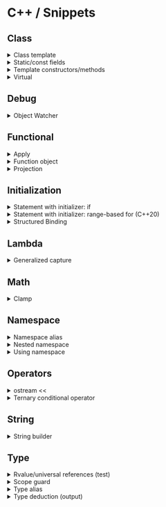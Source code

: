 # C++ / Snippets

## Class

<details>
<summary>Class template</summary>

```cpp
class MyClass
{
public:
    // Types and type aliases
    // Static constants

    MyClass() = default;

    MyClass(const MyClass&) = default;
    MyClass(MyClass&&) = default;
    MyClass& operator=(const MyClass&) = default;
    MyClass& operator=(MyClass&&) = default;

    virtual ~MyClass() = default;

    // Functions
    // Data members

protected:
    // Types and type aliases
    // Static constants
    // Functions
    // Data members

private:
    // Types and type aliases
    // Static constants
    // Functions
    // Data members
};
```
</details>

<details>
<summary>Static/const fields</summary>

```cpp
struct BriefExample
{
    // static mutable
    static inline ...

    // static const
    static inline const ...

    // non-static const
    const ...
};
```

:arrow_forward:[**Run**](https://godbolt.org/z/MEdMY1b9e)

```cpp
#include <iostream>

struct Static
{
    // static mutable
    static inline std::string mutable_str{"static mutable str"};

    // static const
    static inline const int const_int = 11;
    static constexpr    int constexpr_int = 11 * 2;

    // static const (heap allocated)
    static inline const std::string const_str{"static const str"};
    /* DON'T
    static constexpr    std::string constexpr_str{"static constexpr str"}; */

    // static const (cstr for string constants)
    static inline const auto const_cstr = "static const cstr";
    static constexpr    auto constexpr_cstr = "static constexpr cstr";
};

struct NonStatic
{
    // non-static mutable
    std::string mutable_str{"non-static mutable str"};

    // non-static const
    const std::string const_str{"non-static const str"};

    NonStatic() = default;
    NonStatic(std::string addition):
        mutable_str(std::string("non-static mutable str (") + addition + ")"),
        const_str(std::string("non-static const str (") + addition + ")")
        {};
};

int main()
{
    auto print = [](const auto& val) { std::cout << "[" << val << "]" << std::endl; };

    Static::mutable_str += " + mod";

    print(Static::mutable_str);
    print(Static::const_int);
    print(Static::constexpr_int);
    print(Static::const_str);
    print(Static::const_cstr);
    print(Static::constexpr_cstr);

    std::cout << std::endl;

    Static static_inst{};
    print(static_inst.mutable_str);
    print(static_inst.const_int);
    print(static_inst.constexpr_int);
    print(static_inst.const_str);
    print(static_inst.const_cstr);
    print(static_inst.constexpr_cstr);

    std::cout << std::endl;

    NonStatic non_static{};
    non_static.mutable_str += " + mod";
    print(non_static.mutable_str);
    print(non_static.const_str);

    std::cout << std::endl;

    NonStatic non_static_custom{"custom"};
    non_static_custom.mutable_str += " + mod";
    print(non_static_custom.mutable_str);
    print(non_static_custom.const_str);
}
```
</details>

<details>
<summary>Template constructors/methods</summary>

:arrow_forward:[**Run**](https://godbolt.org/z/WdTab8MeT)

```cpp
#include <iostream>
#include <utility>

template<typename T>
class TestClass1
{
public:
    TestClass1(const T& x) : x_{x}
    {
        std::cout << "TestClass1 [const T&]" << std::endl;
    }

    // SURPRISE
    // Catches only rvalues
    // T&& is rvalue ref of type T (not forwarding/universal ref)
    // Both std::move and std::forward are acceptable
    TestClass1(T&& x) : x_{std::forward<T>(x)}
    {
        std::cout << "TestClass1 [T&&]";
        std::cout << (std::is_rvalue_reference<decltype(x)>::value ? " rvalue_ref" : "");
        std::cout << std::endl;
    }

    T x_;
};

template<typename T>
class TestClass2
{
public:
    TestClass2(auto&& x) : x_{std::forward<decltype(x)>(x)}
    {
        std::cout << "TestClass2 [T&&]";
        std::cout << (std::is_rvalue_reference<decltype(x)>::value ? " rvalue_ref" : "");
        std::cout << std::endl;
    }

    T x_;
};

int main()
{
    double val = 0.0;

    TestClass1{val};
    TestClass1{0.0};

    std::cout << std::endl;

    TestClass2<double>{val};
    TestClass2<double>{0.0};
}
```
</details>

<details>
<summary>Virtual</summary>

```cpp
struct A
{
    virtual void foo() = 0;
    virtual ~A() = default;
};

struct B : A
{
    void foo() override;
    ~B() override;
};

struct C final : B
{
    void foo() final;
    ~C() final;
};
```
</details>

## Debug

<details>
<summary>Object Watcher</summary>

:arrow_forward:[**Run**](https://godbolt.org/z/9Kr9a6YWY)

```cpp
#include <atomic>
#include <iostream>

class ObjWatcher
{
public:
    ObjWatcher() : index_(++counter_)
    {
        std::cout << "ObjWatcher: created (" << index_ << ")" << std::endl;
    };

    ObjWatcher(const ObjWatcher& other) : index_(++counter_)
    {
        std::cout << "ObjWatcher: created (" << index_ << ") copy from (" << other.index_ << ")" << std::endl;
    };

    ObjWatcher(ObjWatcher&& other) : index_(++counter_)
    {
        other.moved_ = true;
        std::cout << "ObjWatcher: created (" << index_ << ") move from (" << other.index_ << ")" << std::endl;
    };

    ObjWatcher& operator=(const ObjWatcher& other)
    {
        moved_ = false;
        std::cout << "ObjWatcher: (" << index_ << ") copy assigned from (" << other.index_ << ")" << std::endl;
        return *this;
    };

    ObjWatcher& operator=(ObjWatcher&& other)
    {
        moved_ = false;
        other.moved_ = true;
        std::cout << "ObjWatcher: (" << index_ << ") move assigned from (" << other.index_ << ")" << std::endl;
        return *this;
    };

    virtual ~ObjWatcher()
    {
        std::cout << "ObjWatcher: destroyed (" << index_ << ")";
        if (moved_) std::cout << " [moved]";
        std::cout << std::endl;
    };

private:
    static inline std::atomic<size_t> counter_ = 0;
    size_t index_;
    bool moved_ = false;
};
```

Demo:
```cpp
#include <iostream>

int main()
{
    std::cout << "--- ctor ---" << std::endl;
    ObjWatcher A;

    std::cout << "--- copy ctor ---" << std::endl;
    ObjWatcher B = A;

    std::cout << "--- copy assignement ---" << std::endl;
    ObjWatcher C;
    C = A;

    std::cout << "--- move ctor ---" << std::endl;
    ObjWatcher D = std::move(A);

    std::cout << "--- move assignement ---" << std::endl;
    ObjWatcher E;
    E = std::move(B);

    std::cout << "--- end ---" << std::endl;
}
```
</details>

## Functional

<details>
<summary>Apply</summary>

```cpp
#include <iostream>
#include <tuple>

int sum(int a, int b, int c)
{
    return a + b + c;
}

int main()
{
    std::tuple numbers{1, 2, 3};
    std::cout << std::apply(sum, numbers) << std::endl;
}
```
</details>

<details>
<summary>Function object</summary>

:arrow_forward:[**Run**](https://godbolt.org/z/TbKEG4fr9)

```cpp
#include <iostream>

struct compare_fn
{
    constexpr bool operator()(const int& a, const int& b) const
    {
        return a < b;
    }
};

inline constexpr compare_fn compare{};

int main()
{
    std::cout << compare(1, 2) << std::endl;
    std::cout << compare(2, 2) << std::endl;
    std::cout << compare(3, 2) << std::endl;
}
```
</details>

<details>
<summary>Projection</summary>

:arrow_forward:[**Run**](https://godbolt.org/z/bWYxcbKb8)

```cpp
#include <functional>
#include <iostream>
#include <vector>

struct S
{
    std::string name;
    double a = 0.0;
    double b = 0.0;

    double area() const { return a * b; }
};

// const Proj&  proj: NO (doesn't accept mutable lambdas)
//       Proj&  proj: NO (doesn't accept rvalue refs)
//       Proj&& proj: OK
//       Proj   proj: OK
template<typename T, typename Proj = std::identity>
void print_range_with_proj(const T& range, Proj&& proj = {})
{
    std::cout << "---------------" << std::endl;
    for(const auto& x : range)
    {
        std::cout << std::invoke(proj, x) << std::endl;
    }
};

int main()
{
    std::vector<S> v1
    {
        {"bbb", 1.0, 2.0},
        {"aaa", 11.0, 220.0},
        {"ccc", 12.0, 22.0}
    };

    print_range_with_proj(v1, &S::name);
    print_range_with_proj(v1, &S::area);
    print_range_with_proj(v1, [](const auto& s) { return s.a + s.b; });

    std::vector<std::string> v2
    {
        "xxx",
        "yyyyy",
        "z"
    };

    print_range_with_proj(v2);
    print_range_with_proj(v2, &std::string::length);
}
```
</details>

## Initialization

<details>
<summary>Statement with initializer: if</summary>

[(Article) C++17 If statement with initializer](https://skebanga.github.io/if-with-initializer/)

```cpp
if (init; condition) {...}
```

```cpp
if (auto a = getval(); a < 10) {...}
```

```cpp
switch (auto ch = getnext(); ch)
{
    // case statements
}
```

```cpp
if (auto [itelem, success] = mymap.insert(std::pair('a', 100)); success) {...}
```
</details>

<details>
<summary>Statement with initializer: range-based for (C++20)</summary>

```cpp
for (init; decl : expr)
```

```cpp
for (size_t i = 0; const auto& x : container)
{
    std::cout << i++ << ": " << x << std::endl;
}
```

```cpp
for (auto& x : foo().items()) {...}  // undefined behavior if foo() returns by value
for (T thing = foo(); auto& x : thing.items()) {...}  // OK
```
</details>

<details>
<summary>Structured Binding</summary>

[(Reference) Structured binding](https://en.cppreference.com/w/cpp/language/structured_binding)

```cpp
auto [a, b, c] =
const auto [a, b, c] =

auto& [a, b, c] =
const auto& [a, b, c] =

auto&& [a, b, c] =
```

```cpp
auto [_, b, c] =
```

Unpack tuple:
```cpp
#include <tuple>

std::tuple tuple{1, 'a', 2.3};

auto [a, b, c] = tuple;
```

Unpack struct:
```cpp
struct Foo
{
    int i;
    char c;
    double d;
};

Foo f {1, 'a', 2.3};

auto [i, c, d] = f;
```

Unpack map:
```cpp
#include <map>

for (const auto& [k, v] : mymap) {...}

for (auto&& [k, v] : std::map<std::string, int>{{"hello", 1}, {"world", 2}}) {...}
```
</details>

## Lambda

<details>
<summary>Generalized capture</summary>

[(StackOverflow) What is a generalized lambda capture and why was it created?](https://stackoverflow.com/questions/41519450/what-is-a-generalized-lambda-capture-and-why-was-it-created/41520537#41520537)

```cpp
p_nums = std::make_unique<std::vector<int>>(nums);
auto lam = [ptr=std::move(p_nums)]() { /* use ptr */ };
```

```cpp
auto lam = [i=0](const std::string &s) mutable
{
    return std::to_string(i++) + ":" + s;
};

std::cout << lam("aaa") << std::endl;  // 0:aaa
std::cout << lam("bbb") << std::endl;  // 1:bbb
std::cout << lam("ccc") << std::endl;  // 2:ccc
```
</details>

## Math

<details>
<summary>Clamp</summary>

```cpp
#include <algorithm>
#include <iostream>

int main()
{
    std::cout << std::clamp(0.5, 1.0, 2.0) << std::endl;  // 1
    std::cout << std::clamp(1.5, 1.0, 2.0) << std::endl;  // 1.5
    std::cout << std::clamp(2.5, 1.0, 2.0) << std::endl;  // 2
}
```
</details>

## Namespace

<details>
<summary>Namespace alias</summary>

```cpp
namespace fbz = foo::bar::baz;
```
</details>

<details>
<summary>Nested namespace</summary>

```cpp
namespace A::B::C
{
   // ...
}
```
</details>

<details>
<summary>Using namespace</summary>

[(Reference) Using namespace](https://en.cppreference.com/w/cpp/language/namespace#Using-directives)

```cpp
namespace A {...}

namespace B
{
    using namespace A;
}
```
</details>

## Operators

<details>
<summary>ostream <<</summary>

:arrow_forward:[**Run**](https://godbolt.org/z/EqjfMKhav)

```cpp
#include <iostream>

// ----------------------------------------------------------------------------------------------

struct Person
{
    std::string firstname;
    std::string surname;
    int year;
};

std::ostream& operator<<(std::ostream& os, const Person& person)
{
    return os << person.surname << " " << person.firstname << " was born in " << person.year;
}

// ----------------------------------------------------------------------------------------------

class PrivatePerson
{
private:
    std::string alias_;
    int year_;

public:
    PrivatePerson(const std::string& alias, int year) : alias_{alias}, year_{year} {};

    friend std::ostream& operator<<(std::ostream& os, const PrivatePerson& person);
};

std::ostream& operator<<(std::ostream& os, const PrivatePerson& person)
{
    return os << person.alias_ << " was born in " << person.year_;
}

// ----------------------------------------------------------------------------------------------

int main()
{
    std::cout << Person{"Smith", "John", 1980} << std::endl;
    std::cout << PrivatePerson{"Private", 1990} << std::endl;
}
```
</details>

<details>
<summary>Ternary conditional operator</summary>

```cpp
condition ? true_expression : false_expression
```
</details>

## String

<details>
<summary>String builder</summary>

:arrow_forward:[**Run**](https://godbolt.org/z/fYsc3b4nn)

```cpp
#include <iostream>
#include <sstream>

void build_string_1()
{
    std::ostringstream ss;

    ss << "Hello";
    ss << " from";
    ss << " string builder 1";

    std::string res1 = ss.str();
    std::string res2 = std::move(ss).str();

    std::cout << res1 << std::endl;
    std::cout << res2 << std::endl;
}

void build_string_2()
{
    std::string res;

    res.reserve(100);  // optional

    res += "Hello";
    res += " from";
    res += " string builder 2";

    std::cout << res << std::endl;
}

int main()
{
    build_string_1();
    build_string_2();
}
```
</details>

## Type

<details>
<summary>Rvalue/universal references (test)</summary>

:arrow_forward:[**Run**](https://godbolt.org/z/bh93hs3z4)

```cpp
#include <iostream>

using namespace std;

#define IS_RVALUE(x) (std::is_rvalue_reference<decltype(x)>::value ? " (rvalue)" : "")

// ----------------------------------------------------------------------------------------------

template<typename T>
void bar_t(const T& v) { cout << "const T&" << endl; }

template<typename T>
void bar_t(T& v) { cout << "T&" << endl; }

template<typename T>
void bar_t(T&& v) { cout << "T&&" << IS_RVALUE(v) << endl; }

template<typename T>
void foo_t(T&& p)
{
    cout << "> foo_t" << IS_RVALUE(p) << endl;

    bar_t(p);
    bar_t(std::move(p));
    bar_t(std::forward<T>(p));

    cout << endl;
}

// ----------------------------------------------------------------------------------------------

void bar(const int& v) { cout << "const int&" << endl; }

void bar(int& v) { cout << "int&" << endl; }

void bar(int&& v) { cout << "int&&" << IS_RVALUE(v) << endl; }

template<typename T>
void foo(T&& p)
{
    cout << "> foo" << IS_RVALUE(p) << endl;

    bar(p);
    bar(std::move(p));
    bar(std::forward<T>(p));

    cout << endl;
}

// ----------------------------------------------------------------------------------------------

int main()
{
    int i = 0;

    foo_t(i);
    foo_t(0);

    foo(i);
    foo(0);
}
```
</details>

<details>
<summary>Scope guard</summary>

:arrow_forward:[**Run**](https://godbolt.org/z/37ac48jbG)

```cpp
#include <utility>

template<typename F>
class ScopeGuard
{
public:
    [[nodiscard]] explicit ScopeGuard(const F& f) noexcept : f_{f} {}
    [[nodiscard]] explicit ScopeGuard(F&& f) noexcept : f_{std::forward<F>(f)} {}

    ~ScopeGuard() noexcept { if (invoke_) f_(); }

    ScopeGuard(ScopeGuard&& other) noexcept
        : f_(std::move(other.f_)), invoke_(std::exchange(other.invoke_, false))
    {}

    ScopeGuard(const ScopeGuard&) = delete;
    void operator=(const ScopeGuard&) = delete;
    void operator=(ScopeGuard&&) = delete;

    void dismiss() noexcept { invoke_ = false; }

private:
    F f_;
    bool invoke_ = true;
};

template<typename F>
[[nodiscard]] ScopeGuard<F> make_scope_guard(F&& f) noexcept
{
    return ScopeGuard<std::decay_t<F>>{std::forward<F>(f)};
}
```

Demo:
```cpp
#include <iostream>

int main()
{
    std::string resource = "resource";
    auto _ = ScopeGuard([&]() { std::cout << "guard1: " << resource << std::endl; });

    auto guard2 = make_scope_guard([]() { std::cout << "guard2" << std::endl; });

    auto guard3 = make_scope_guard([]() { std::cout << "guard3" << std::endl; });
    guard3.dismiss();

    std::cout << "--- scope out ---" << std::endl;
}
```
</details>

<details>
<summary>Type alias</summary>

[(Reference) Type alias](https://en.cppreference.com/w/cpp/language/type_alias)

```cpp
using UserId = int;
using UserAccounts = std::map<UserId, std::vector<Account>>;
```

```cpp
// identical to: typedef void (*func)(int, int);
using func = void (*) (int, int);
```

```cpp
template<typename T>
using UserAccounts = std::map<UserId, std::vector<T>>;
```
</details>

<details>
<summary>Type deduction (output)</summary>

[(StackOverflow) Using 'auto' type deduction - how to find out what type the compiler deduced?](https://stackoverflow.com/questions/38820579/using-auto-type-deduction-how-to-find-out-what-type-the-compiler-deduced)

```cpp
struct {} _ = ...
```
</details>
